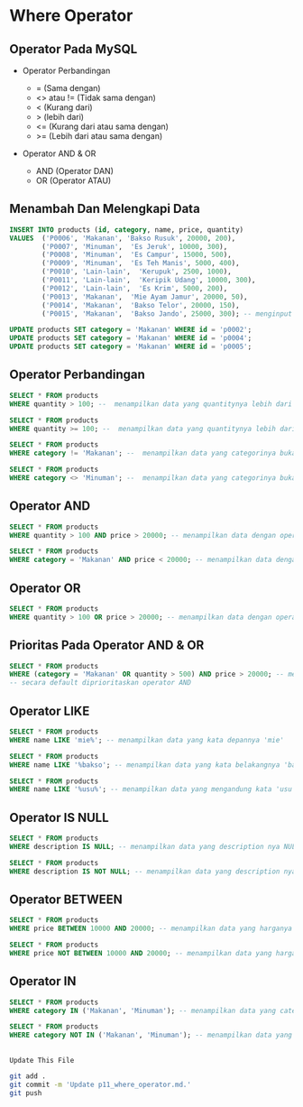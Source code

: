 # Where Operator

## Operator Pada MySQL
* Operator Perbandingan
    * = (Sama dengan)
    * <> atau != (Tidak sama dengan)
    * < (Kurang dari)
    * \> (lebih dari)
    * <= (Kurang dari atau sama dengan)
    * \>= (Lebih dari atau sama dengan)

* Operator AND & OR
    * AND (Operator DAN)
    * OR (Operator ATAU)

## Menambah Dan Melengkapi Data
```sql
INSERT INTO products (id, category, name, price, quantity)
VALUES 	('P0006', 'Makanan', 'Bakso Rusuk', 20000, 200),
		('P0007', 'Minuman',  'Es Jeruk', 10000, 300),
        ('P0008', 'Minuman',  'Es Campur', 15000, 500),
		('P0009', 'Minuman',  'Es Teh Manis', 5000, 400),
        ('P0010', 'Lain-lain',  'Kerupuk', 2500, 1000),
		('P0011', 'Lain-lain',  'Keripik Udang', 10000, 300),
        ('P0012', 'Lain-lain',  'Es Krim', 5000, 200),
		('P0013', 'Makanan',  'Mie Ayam Jamur', 20000, 50),
        ('P0014', 'Makanan',  'Bakso Telor', 20000, 150),
		('P0015', 'Makanan',  'Bakso Jando', 25000, 300); -- menginput data tambahan berdasarkan field yang dipilih
```
```sql
UPDATE products SET category = 'Makanan' WHERE id = 'p0002';
UPDATE products SET category = 'Makanan' WHERE id = 'p0004';
UPDATE products SET category = 'Makanan' WHERE id = 'p0005';
```

## Operator Perbandingan
```sql
SELECT * FROM products 
WHERE quantity > 100; --  menampilkan data yang quantitynya lebih dari 100
```
```sql
SELECT * FROM products 
WHERE quantity >= 100; --  menampilkan data yang quantitynya lebih dari 100
```
```sql
SELECT * FROM products 
WHERE category != 'Makanan'; --  menampilkan data yang categorinya bukan makanan
```
```sql
SELECT * FROM products 
WHERE category <> 'Minuman'; --  menampilkan data yang categorinya bukan minuman
```

## Operator AND
```sql
SELECT * FROM products 
WHERE quantity > 100 AND price > 20000; -- menampilkan data dengan operasi boolean
```
```sql
SELECT * FROM products 
WHERE category = 'Makanan' AND price < 20000; -- menampilkan data dengan operasi boolean
```

## Operator OR
```sql
SELECT * FROM products 
WHERE quantity > 100 OR price > 20000; -- menampilkan data dengan operasi boolean
```

## Prioritas Pada Operator AND & OR
```sql
SELECT * FROM products 
WHERE (category = 'Makanan' OR quantity > 500) AND price > 20000; -- menampilkan data dengan operasi boolean
-- secara default diprioritaskan operator AND
```

## Operator LIKE
```sql
SELECT * FROM products 
WHERE name LIKE 'mie%'; -- menampilkan data yang kata depannya 'mie'
```
```sql
SELECT * FROM products 
WHERE name LIKE '%bakso'; -- menampilkan data yang kata belakangnya 'bakso'
```
```sql
SELECT * FROM products 
WHERE name LIKE '%usu%'; -- menampilkan data yang mengandung kata 'usu'
```

## Operator IS NULL 
```sql
SELECT * FROM products 
WHERE description IS NULL; -- menampilkan data yang description nya NULL
```
```sql
SELECT * FROM products 
WHERE description IS NOT NULL; -- menampilkan data yang description nya TIDAK NULL
```

## Operator BETWEEN
```sql
SELECT * FROM products 
WHERE price BETWEEN 10000 AND 20000; -- menampilkan data yang harganya antara 10000 - 20000
```
```sql
SELECT * FROM products 
WHERE price NOT BETWEEN 10000 AND 20000; -- menampilkan data yang harganya diluar antara 10000 - 20000
```

## Operator IN 
```sql
SELECT * FROM products 
WHERE category IN ('Makanan', 'Minuman'); -- menampilkan data yang categorinya berada dalam kurung IN
```
```sql
SELECT * FROM products 
WHERE category NOT IN ('Makanan', 'Minuman'); -- menampilkan data yang categorinya selain dalam kurung IN
```

##
```bash
Update This File
```
```bash
git add .
git commit -m 'Update p11_where_operator.md.'
git push

```
